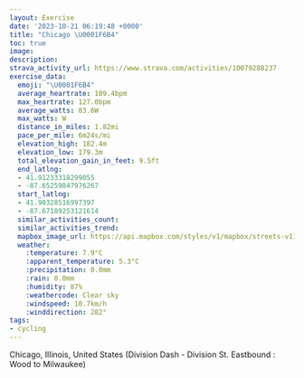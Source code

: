```yaml
---
layout: Exercise
date: '2023-10-21 06:19:48 +0000'
title: "Chicago \U0001F6B4"
toc: true
image:
description:
strava_activity_url: https://www.strava.com/activities/10079288237
exercise_data:
  emoji: "\U0001F6B4"
  average_heartrate: 109.4bpm
  max_heartrate: 127.0bpm
  average_watts: 83.6W
  max_watts: W
  distance_in_miles: 1.82mi
  pace_per_mile: 6m24s/mi
  elevation_high: 182.4m
  elevation_low: 179.3m
  total_elevation_gain_in_feet: 9.5ft
  end_latlng:
  - 41.91233318299055
  - -87.65259847976267
  start_latlng:
  - 41.90328516997397
  - -87.67189253121614
  similar_activities_count:
  similar_activities_trend:
  mapbox_image_url: https://api.mapbox.com/styles/v1/mapbox/streets-v11/static/path-5+787af2-1.0(sfw~FtcbvOCaIDoGGeFGmR%40qECuEFu%40KuACy%40CsKKwGBoCA_LCgECiKIeG%3FcH_%40Y%5BG_EDSBOl%40G%5CA%60CGRKPiAv%40eCrBg%40ZaA%7C%40aCfBiAbAwA%60AoCfCaChBQHMBwBASDWLO%40),pin-s-s+e5b22e(-87.67051,41.9033),pin-s-f+89ae00(-87.65318999999997,41.91062999999998)/auto/800x800?access_token=pk.eyJ1Ijoiam9zaGJlY2ttYW4iLCJhIjoiY205eWR2aDd1MWZ6djJrbXc4a3M0bWZleiJ9.XiG9OWkNcZk2QzjJbxLB4A
  weather:
    :temperature: 7.9°C
    :apparent_temperature: 5.3°C
    :precipitation: 0.0mm
    :rain: 0.0mm
    :humidity: 87%
    :weathercode: Clear sky
    :windspeed: 10.7km/h
    :winddirection: 282°
tags:
- cycling
---
```

Chicago, Illinois, United States (Division Dash - Division St. Eastbound : Wood to Milwaukee)
